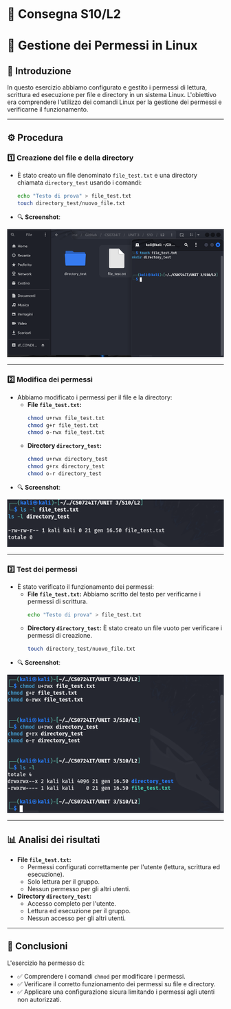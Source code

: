 # 📝 Consegna S10/L2
# 📂 Gestione dei Permessi in Linux

## 📝 Introduzione
In questo esercizio abbiamo configurato e gestito i permessi di lettura, scrittura ed esecuzione per file e directory in un sistema Linux. L'obiettivo era comprendere l'utilizzo dei comandi Linux per la gestione dei permessi e verificarne il funzionamento.

---

## ⚙️ Procedura

### 1️⃣ Creazione del file e della directory
- È stato creato un file denominato `file_test.txt` e una directory chiamata `directory_test` usando i comandi:
  ```bash
  echo "Testo di prova" > file_test.txt
  touch directory_test/nuovo_file.txt
  ```
- 🔍 **Screenshot**:

![Creazione file e directory](./Screen/Screen1.png)

---

### 2️⃣ Modifica dei permessi
- Abbiamo modificato i permessi per il file e la directory:
  - **File `file_test.txt`:**
    ```bash
    chmod u+rwx file_test.txt
    chmod g+r file_test.txt
    chmod o-rwx file_test.txt
    ```
  - **Directory `directory_test`:**
    ```bash
    chmod u+rwx directory_test
    chmod g+rx directory_test
    chmod o-r directory_test
    ```
- 🔍 **Screenshot**:

![Modifica dei permessi](./Screen/Screen2.png)

---

### 3️⃣ Test dei permessi
- È stato verificato il funzionamento dei permessi:
  - **File `file_test.txt`:** Abbiamo scritto del testo per verificarne i permessi di scrittura.
    ```bash
    echo "Testo di prova" > file_test.txt
    ```
  - **Directory `directory_test`:** È stato creato un file vuoto per verificare i permessi di creazione.
    ```bash
    touch directory_test/nuovo_file.txt
    ```
- 🔍 **Screenshot**:

![Test dei permessi](./Screen/Screen3.png)

---

## 📊 Analisi dei risultati
- **File `file_test.txt`:** 
  - Permessi configurati correttamente per l'utente (lettura, scrittura ed esecuzione).
  - Solo lettura per il gruppo.
  - Nessun permesso per gli altri utenti.
- **Directory `directory_test`:** 
  - Accesso completo per l'utente.
  - Lettura ed esecuzione per il gruppo.
  - Nessun accesso per gli altri utenti.

---

## 📌 Conclusioni
L'esercizio ha permesso di:
- ✅ Comprendere i comandi `chmod` per modificare i permessi.
- ✅ Verificare il corretto funzionamento dei permessi su file e directory.
- ✅ Applicare una configurazione sicura limitando i permessi agli utenti non autorizzati.

